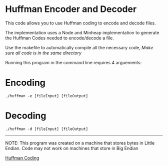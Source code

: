 # Huffman Encoder and Decoder


This code allows you to use Huffman coding to encode and decode files.

The implementation uses a Node and Minheap implementation to generate the Huffman Codes needed to encode/decode a file.

Use the makefile to automatically compile all the necessary code, *Make sure all code is in the same directory*

Running this program in the command line requires 4 arguements:

# Encoding
`./huffman -e [fileInput] [fileOutput]`

# Decoding
`./huffman -d [fileInput] [fileOutput]`



***

NOTE: This program was created on a machine that stores bytes in Little Endian. Code may not work on machines that store in Big Endian

[Huffman Coding](https://en.wikipedia.org/wiki/Huffman_coding)
